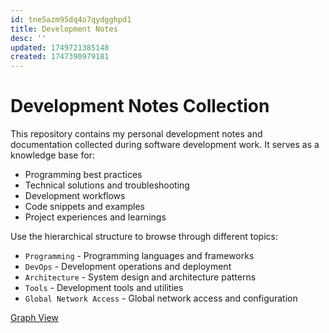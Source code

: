 ```yaml
---
id: tne5azm95dq4o7qydgghpd1
title: Development Notes
desc: ''
updated: 1749721385148
created: 1747390979181
---
```

# Development Notes Collection

This repository contains my personal development notes and documentation collected during software development work. It serves as a knowledge base for:

- Programming best practices
- Technical solutions and troubleshooting
- Development workflows
- Code snippets and examples
- Project experiences and learnings

Use the hierarchical structure to browse through different topics:

- `Programming` - Programming languages and frameworks
- `DevOps` - Development operations and deployment
- `Architecture` - System design and architecture patterns
- `Tools` - Development tools and utilities
- `Global Network Access` - Global network access and configuration

[Graph View](./assets/graph.html)